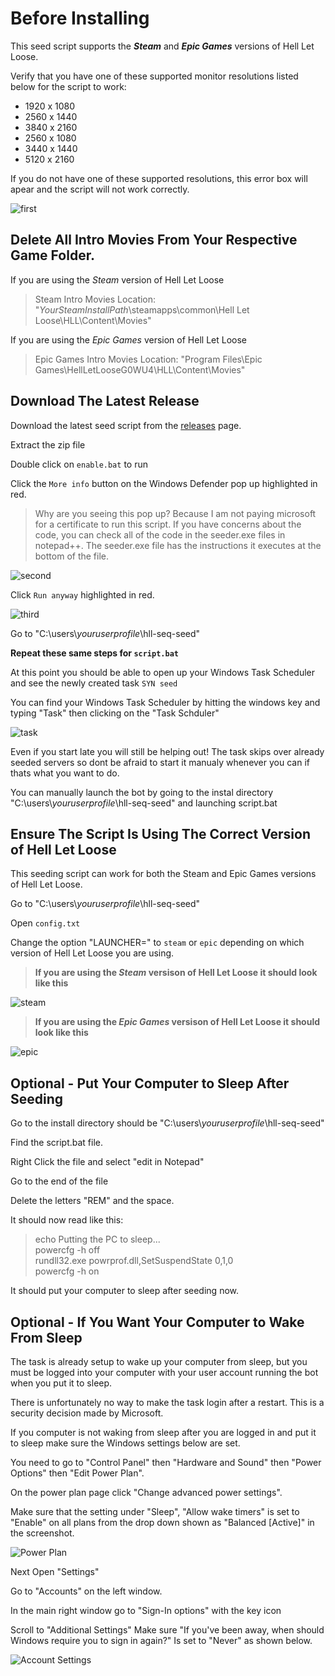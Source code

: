 # Before Installing

This seed script supports the **_Steam_** and **_Epic Games_** versions of Hell Let Loose.

Verify that you have one of these supported monitor resolutions listed below for the script to work:
  - 1920 x 1080
  - 2560 x 1440
  - 3840 x 2160
  - 2560 x 1080
  - 3440 x 1440
  - 5120 x 2160

If you do not have one of these supported resolutions, this error box will apear and the script will not work correctly.
  
![first](https://github.com/waterjugs/SYN-Seed-Script/blob/screenshots/Game%20Resolution%20Error.png)

## Delete All Intro Movies From Your Respective Game Folder.

If you are using the _Steam_ version of Hell Let Loose
> Steam Intro Movies Location: "*YourSteamInstallPath*\\steamapps\common\Hell Let Loose\HLL\Content\Movies"

If you are using the _Epic Games_ version of Hell Let Loose
> Epic Games Intro Movies Location: "Program Files\Epic Games\HellLetLooseG0WU4\HLL\Content\Movies"
 
## Download The Latest Release
Download the latest seed script from the [releases](https://github.com/waterjugs/SYN-Seed-Script/releases) page.

Extract the zip file

Double click on `enable.bat` to run

Click the `More info` button on the Windows Defender pop up highlighted in red.

> Why are you seeing this pop up? Because I am not paying microsoft for a certificate to run this script. If you have concerns about the code, you can check all of the code in the seeder.exe files in notepad++. The seeder.exe file has the instructions it executes at the bottom of the file.<br>

![second](https://github.com/waterjugs/SYN-Seed-Script/blob/screenshots/Windows%20Security%2001.png)

Click `Run anyway` highlighted in red.

![third](https://github.com/waterjugs/SYN-Seed-Script/blob/screenshots/Windows%20Security%2002.png)

Go to "C:\users\\*youruserprofile*\hll-seq-seed"

**Repeat these same steps for `script.bat`**

At this point you should be able to open up your Windows Task Scheduler and see the newly created task `SYN seed`

You can find your Windows Task Scheduler by hitting the windows key and typing "Task" then clicking on the "Task Schduler"

![task](https://github.com/waterjugs/SYN-Seed-Script/blob/screenshots/Syn%20Task.png)
  
Even if you start late you will still be helping out! The task skips over already seeded servers so dont be afraid to start it manualy whenever you can if thats what you want to do.

You can manually launch the bot by going to the instal directory "C:\users\\*youruserprofile*\hll-seq-seed" and launching script.bat

## Ensure The Script Is Using The Correct Version of Hell Let Loose

This seeding script can work for both the Steam and Epic Games versions of Hell Let Loose.

Go to "C:\users\\*youruserprofile*\hll-seq-seed"

Open `config.txt`

Change the option "LAUNCHER=" to `steam` or `epic` depending on which version of Hell Let Loose you are using.

> **If you are using the _Steam_ versison of Hell Let Loose it should look like this** <br>

![steam](https://github.com/waterjugs/SYN-Seed-Script/blob/screenshots/Config%20File%20Steam.png)

> **If you are using the _Epic Games_ versison of Hell Let Loose it should look like this**

![epic](https://github.com/waterjugs/SYN-Seed-Script/blob/screenshots/Config%20File%20Epic.png)

## Optional - Put Your Computer to Sleep After Seeding

Go to the install directory should be "C:\users\\*youruserprofile*\hll-seq-seed"

Find the script.bat file.

Right Click the file and select "edit in Notepad"

Go to the end of the file

Delete the letters "REM" and the space.

It should now read like this:

> echo Putting the PC to sleep... <br>
> powercfg -h off <br>
> rundll32.exe powrprof.dll,SetSuspendState 0,1,0 <br>
> powercfg -h on <br>

It should put your computer to sleep after seeding now.

## Optional - If You Want Your Computer to Wake From Sleep

The task is already setup to wake up your computer from sleep, but you must be logged into your computer with your user account running the bot when you put it to sleep.

There is unfortunately no way to make the task login after a restart. This is a security decision made by Microsoft.

If you computer is not waking from sleep after you are logged in and put it to sleep make sure the Windows settings below are set.

You need to go to "Control Panel" then "Hardware and Sound" then "Power Options" then "Edit Power Plan".

On the power plan page click "Change advanced power settings".

Make sure that the setting under "Sleep", "Allow wake timers" is set to "Enable" on all plans from the drop down shown as "Balanced [Active]" in the screenshot. 

![Power Plan](https://github.com/waterjugs/SYN-Seed-Script/blob/screenshots/Power%20Plan%20Settings.png) <br>

Next Open "Settings"

Go to "Accounts" on the left window.

In the main right window go to "Sign-In options" with the key icon

Scroll to "Additional Settings" Make sure "If you've been away, when should Windows require you to sign in again?" Is set to "Never" as shown below.<br>

![Account Settings](https://github.com/waterjugs/SYN-Seed-Script/blob/screenshots/Account%20Setting.png)
